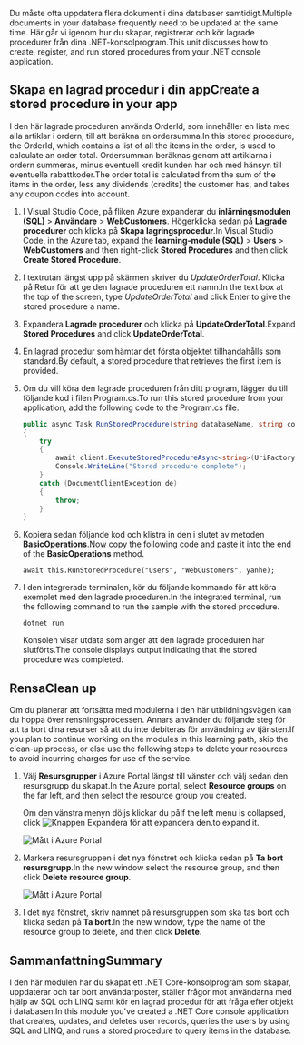 <span data-ttu-id="1dfa3-101">Du måste ofta uppdatera flera dokument i dina databaser samtidigt.</span><span class="sxs-lookup"><span data-stu-id="1dfa3-101">Multiple documents in your database frequently need to be updated at the same time.</span></span> <span data-ttu-id="1dfa3-102">Här går vi igenom hur du skapar, registrerar och kör lagrade procedurer från dina .NET-konsolprogram.</span><span class="sxs-lookup"><span data-stu-id="1dfa3-102">This unit discusses how to create, register, and run stored procedures from your .NET console application.</span></span>

## <a name="create-a-stored-procedure-in-your-app"></a><span data-ttu-id="1dfa3-103">Skapa en lagrad procedur i din app</span><span class="sxs-lookup"><span data-stu-id="1dfa3-103">Create a stored procedure in your app</span></span>

<span data-ttu-id="1dfa3-104">I den här lagrade proceduren används OrderId, som innehåller en lista med alla artiklar i ordern, till att beräkna en ordersumma.</span><span class="sxs-lookup"><span data-stu-id="1dfa3-104">In this stored procedure, the OrderId, which contains a list of all the items in the order, is used to calculate an order total.</span></span> <span data-ttu-id="1dfa3-105">Ordersumman beräknas genom att artiklarna i ordern summeras, minus eventuell kredit kunden har och med hänsyn till eventuella rabattkoder.</span><span class="sxs-lookup"><span data-stu-id="1dfa3-105">The order total is calculated from the sum of the items in the order, less any dividends (credits) the customer has, and takes any coupon codes into account.</span></span>

1. <span data-ttu-id="1dfa3-106">I Visual Studio Code, på fliken Azure expanderar du **inlärningsmodulen (SQL)** > **Användare** > **WebCustomers**. Högerklicka sedan på **Lagrade procedurer** och klicka på **Skapa lagringsprocedur**.</span><span class="sxs-lookup"><span data-stu-id="1dfa3-106">In Visual Studio Code, in the Azure tab, expand the **learning-module (SQL)** > **Users** > **WebCustomers** and then right-click **Stored Procedures** and then click **Create Stored Procedure**.</span></span>

1. <span data-ttu-id="1dfa3-107">I textrutan längst upp på skärmen skriver du *UpdateOrderTotal*. Klicka på Retur för att ge den lagrade proceduren ett namn.</span><span class="sxs-lookup"><span data-stu-id="1dfa3-107">In the text box at the top of the screen, type *UpdateOrderTotal* and click Enter to give the stored procedure a name.</span></span>

1. <span data-ttu-id="1dfa3-108">Expandera **Lagrade procedurer** och klicka på **UpdateOrderTotal**.</span><span class="sxs-lookup"><span data-stu-id="1dfa3-108">Expand **Stored Procedures** and click **UpdateOrderTotal**.</span></span>

1. <span data-ttu-id="1dfa3-109">En lagrad procedur som hämtar det första objektet tillhandahålls som standard.</span><span class="sxs-lookup"><span data-stu-id="1dfa3-109">By default, a stored procedure that retrieves the first item is provided.</span></span>

1. <span data-ttu-id="1dfa3-110">Om du vill köra den lagrade proceduren från ditt program, lägger du till följande kod i filen Program.cs.</span><span class="sxs-lookup"><span data-stu-id="1dfa3-110">To run this stored procedure from your application, add the following code to the Program.cs file.</span></span>

    ```csharp
    public async Task RunStoredProcedure(string databaseName, string collectionName, User user)
    {
        try
        {
            await client.ExecuteStoredProcedureAsync<string>(UriFactory.CreateStoredProcedureUri(databaseName, collectionName, "sample"), new RequestOptions { PartitionKey = new PartitionKey(user.UserId) });
            Console.WriteLine("Stored procedure complete");
        }
        catch (DocumentClientException de)
        {
            throw;
        }
    }
    ```
    <!--TODO: Update sproc to take order total and check for available dividend, and use of summer coupon code, and provide updated total-->

1. <span data-ttu-id="1dfa3-111">Kopiera sedan följande kod och klistra in den i slutet av metoden **BasicOperations**.</span><span class="sxs-lookup"><span data-stu-id="1dfa3-111">Now copy the following code and paste it into the end of the **BasicOperations** method.</span></span>

    ```
    await this.RunStoredProcedure("Users", "WebCustomers", yanhe);
    ```

1. <span data-ttu-id="1dfa3-112">I den integrerade terminalen, kör du följande kommando för att köra exemplet med den lagrade proceduren.</span><span class="sxs-lookup"><span data-stu-id="1dfa3-112">In the integrated terminal, run the following command to run the sample with the stored procedure.</span></span>

    ```
    dotnet run
    ```
    <span data-ttu-id="1dfa3-113">Konsolen visar utdata som anger att den lagrade proceduren har slutförts.</span><span class="sxs-lookup"><span data-stu-id="1dfa3-113">The console displays output indicating that the stored procedure was completed.</span></span>

## <a name="clean-up"></a><span data-ttu-id="1dfa3-114">Rensa</span><span class="sxs-lookup"><span data-stu-id="1dfa3-114">Clean up</span></span>

<span data-ttu-id="1dfa3-115">Om du planerar att fortsätta med modulerna i den här utbildningsvägen kan du hoppa över rensningsprocessen. Annars använder du följande steg för att ta bort dina resurser så att du inte debiteras för användning av tjänsten.</span><span class="sxs-lookup"><span data-stu-id="1dfa3-115">If you plan to continue working on the modules in this learning path, skip the clean-up process, or else use the following steps to delete your resources to avoid incurring charges for use of the service.</span></span>

1. <span data-ttu-id="1dfa3-116">Välj **Resursgrupper** i Azure Portal längst till vänster och välj sedan den resursgrupp du skapat.</span><span class="sxs-lookup"><span data-stu-id="1dfa3-116">In the Azure portal, select **Resource groups** on the far left, and then select the resource group you created.</span></span>  

    <span data-ttu-id="1dfa3-117">Om den vänstra menyn döljs klickar du på</span><span class="sxs-lookup"><span data-stu-id="1dfa3-117">If the left menu is collapsed, click</span></span> ![Knappen Expandera](../media/5-javascript-programming/expand.png) <span data-ttu-id="1dfa3-119">för att expandera den.</span><span class="sxs-lookup"><span data-stu-id="1dfa3-119">to expand it.</span></span>

   ![Mått i Azure Portal](../media/5-javascript-programming/delete-resources-select.png)

1. <span data-ttu-id="1dfa3-121">Markera resursgruppen i det nya fönstret och klicka sedan på **Ta bort resursgrupp**.</span><span class="sxs-lookup"><span data-stu-id="1dfa3-121">In the new window select the resource group, and then click **Delete resource group**.</span></span>

   ![Mått i Azure Portal](../media/5-javascript-programming/delete-resources.png)

1. <span data-ttu-id="1dfa3-123">I det nya fönstret, skriv namnet på resursgruppen som ska tas bort och klicka sedan på **Ta bort**.</span><span class="sxs-lookup"><span data-stu-id="1dfa3-123">In the new window, type the name of the resource group to delete, and then click **Delete**.</span></span>

## <a name="summary"></a><span data-ttu-id="1dfa3-124">Sammanfattning</span><span class="sxs-lookup"><span data-stu-id="1dfa3-124">Summary</span></span>

<span data-ttu-id="1dfa3-125">I den här modulen har du skapat ett .NET Core-konsolprogram som skapar, uppdaterar och tar bort användarposter, ställer frågor mot användarna med hjälp av SQL och LINQ samt kör en lagrad procedur för att fråga efter objekt i databasen.</span><span class="sxs-lookup"><span data-stu-id="1dfa3-125">In this module you've created a .NET Core console application that creates, updates, and deletes user records, queries the users by using SQL and LINQ, and runs a stored procedure to query items in the database.</span></span>